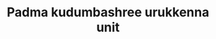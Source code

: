 ---
title: "Padma kudumbashree urukkenna unit"
url: /thiruvananthapuram/padma-kudumbashree-urukkenna-unit/
shop: shop
---